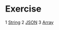 # Exercise

1 [String](exercse-string-parsing.md)
2 [JSON](exercise-json-data.md)
3 [Array](execise-array.md)